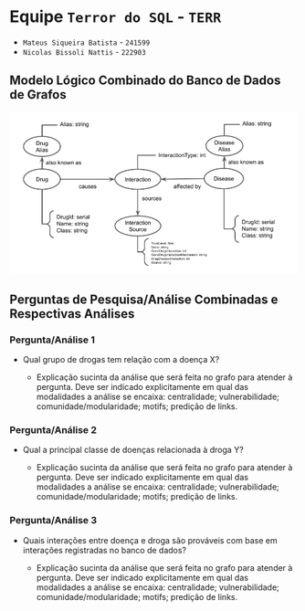 # Equipe `Terror do SQL` - `TERR`

* `Mateus Siqueira Batista` - `241599`
* `Nicolas Bissoli Nattis` - `222903`

## Modelo Lógico Combinado do Banco de Dados de Grafos

![Modelo Lógico de Grafos](images/model.png)

## Perguntas de Pesquisa/Análise Combinadas e Respectivas Análises

### Pergunta/Análise 1

* Qual grupo de drogas tem relação com a doença X?

  * Explicação sucinta da análise que será feita no grafo para atender à pergunta. Deve ser indicado explicitamente em qual das modalidades a análise se encaixa: centralidade; vulnerabilidade; comunidade/modularidade; motifs; predição de links.

### Pergunta/Análise 2

* Qual a principal classe de doenças relacionada à droga Y?

  * Explicação sucinta da análise que será feita no grafo para atender à pergunta. Deve ser indicado explicitamente em qual das modalidades a análise se encaixa: centralidade; vulnerabilidade; comunidade/modularidade; motifs; predição de links.

### Pergunta/Análise 3

* Quais interações entre doença e droga são prováveis com base em interações registradas no banco de dados?

  * Explicação sucinta da análise que será feita no grafo para atender à pergunta. Deve ser indicado explicitamente em qual das modalidades a análise se encaixa: centralidade; vulnerabilidade; comunidade/modularidade; motifs; predição de links.
